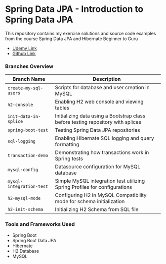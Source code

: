 # Spring Data JPA - Introduction to Spring Data JPA

This repository contains my exercise solutions and source code examples from the course Spring Data JPA and Hibernate Beginner to Guru

* [Udemy Link](https://www.udemy.com/course/hibernate-and-spring-data-jpa-beginner-to-guru)
* [Github Link](https://github.com/springframeworkguru/sdjpa-intro)

### Branches Overview

| Branch Name              | Description                                                                      |
|--------------------------|----------------------------------------------------------------------------------|
| `create-my-sql-users`    | Scripts for database and user creation in MySQL                                  |
| `h2-console`             | Enabling H2 web console and viewing tables                                       |
| `init-data-in-splice`    | Initializing data using a Bootstrap class before testing repository with splices |
| `spring-boot-test`       | Testing Spring Data JPA repositories                                             |
| `sql-logging`            | Enabling Hibernate SQL logging and query formatting                              |
| `transaction-demo`       | Demonstrating how transactions work in Spring tests                              |
| `mysql-config`           | Datasource configuration for MySQL database                                      |
| `mysql-integration-test` | Simple MySQL integration test utilizing Spring Profiles for configurations       |
| `h2-mysql-mode`          | Configuring H2 in MySQL Compatibility mode for schema initialization             |
| `h2-init-schema`          | Initializing H2 Schema from SQL file                                             |


### Tools and Frameworks Used

* Spring Boot 
* Spring Boot Data JPA
* Hibernate
* H2 Database
* MySQL